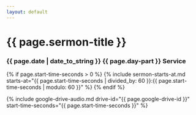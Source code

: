 ```yaml
---
layout: default
---
```


# {{ page.sermon-title }}

### {{ page.date | date_to_string }} {{ page.day-part }} Service

{% if page.start-time-seconds > 0 %}
  {% include sermon-starts-at.md starts-at="{{ page.start-time-seconds | divided_by: 60 }}:{{ page.start-time-seconds | modulo: 60 }}" %}
{% endif %}

{% include google-drive-audio.md drive-id="{{ page.google-drive-id }}" start-time-seconds="{{ page.start-time-seconds }}" %}